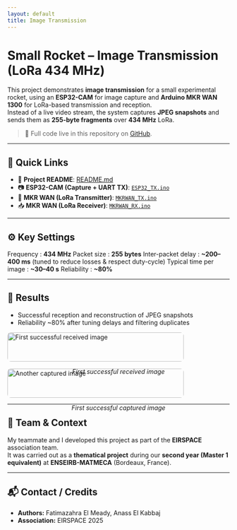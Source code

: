 ```yaml
---
layout: default
title: Image Transmission
---
```


# Small Rocket – Image Transmission (LoRa 434 MHz)

This project demonstrates **image transmission** for a small experimental rocket, using an **ESP32-CAM** for image capture and **Arduino MKR WAN 1300** for LoRa-based transmission and reception.  
Instead of a live video stream, the system captures **JPEG snapshots** and sends them as **255-byte fragments** over **434 MHz** LoRa.

> 🔗 Full code live in this repository on [GitHub](https://github.com/fizera-gi/TX_RX_esp32CAM_MKRWAN).

---

## 🚀 Quick Links
- 📄 **Project README**: [README.md](./README.md)  
- 📷 **ESP32-CAM (Capture + UART TX)**: [`ESP32_TX.ino`](./ESP32_TX.ino)  
- 📡 **MKR WAN (LoRa Transmitter)**: [`MKRWAN_TX.ino`](./MKRWAN_TX.ino)  
- 📥 **MKR WAN (LoRa Receiver)**: [`MKRWAN_RX.ino`](./MKRWAN_RX.ino)  

---

## ⚙️ Key Settings


Frequency            :   **434 MHz** 
Packet size          :  **255 bytes** 
Inter-packet delay   :  **~200–400 ms** (tuned to reduce losses & respect duty-cycle) 
Typical time per image : **~30–40 s** 
Reliability            : **~80%** 

---

## 📸 Results

- Successful reception and reconstruction of JPEG snapshots  
- Reliability ~80% after tuning delays and filtering duplicates  

<div style="display:flex; gap:16px; flex-wrap:wrap;">
  <div style="flex:1; min-width:280px;">
    <img src="{{ '/assets/first_successful_pic.jpg' | relative_url }}" alt="First successful received image" style="width:100%; max-width:400px; border-radius:8px;">
    <p align="center"><em>First successful received image</em></p>
  </div>
  <div style="flex:1; min-width:280px;">
    <img src="{{ '/assets/photo_receiverd1.jpg' | relative_url }}" alt="Another captured image" style="width:100%; max-width:400px; border-radius:8px;">
    <p align="center"><em>First successful captured image</em></p>
  </div>
</div>

---

## 👥 Team & Context
My teammate and I developed this project as part of the **EIRSPACE** association team.  
It was carried out as a **thematical project** during our **second year (Master 1 equivalent)** at **ENSEIRB-MATMECA** (Bordeaux, France).

---

## 📬 Contact / Credits
- **Authors:** Fatimazahra El Meady, Anass El Kabbaj  
- **Association:** EIRSPACE 2025
